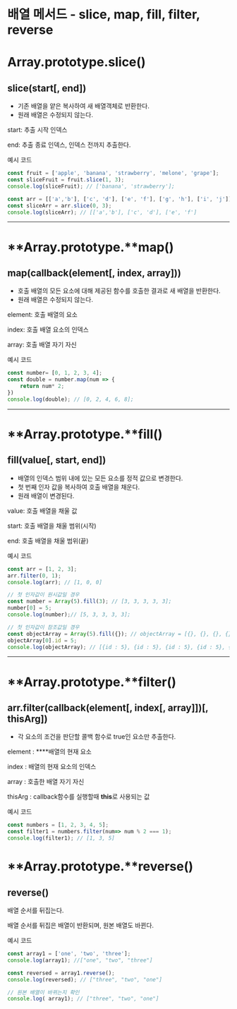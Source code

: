 # 배열 메서드 - slice, map, fill, filter, reverse

# **Array.prototype.slice()**

## **slice(start[, end])**

- 기존 배열을 얕은 복사하여 새 배열객체로 반환한다.
- 원래 배열은 수정되지 않는다.

start: 추출 시작 인덱스

end: 추출 종료 인덱스, 인덱스 전까지 추출한다.

예시 코드

```jsx
const fruit = ['apple', 'banana', 'strawberry', 'melone', 'grape'];
const sliceFruit = fruit.slice(1, 3);
console.log(sliceFruit); // ['banana', 'strawberry'];

const arr = [['a','b'], ['c', 'd'], ['e', 'f'], ['g', 'h'], ['i', 'j']]; 
const sliceArr = arr.slice(0, 3);
console.log(sliceArr); // [['a','b'], ['c', 'd'], ['e', 'f']
```

---

# **Array.prototype.**map()

## map(callback(element[, index, array]))

- 호출 배열의 모든 요소에 대해 제공된 함수를 호출한 결과로 새 배열을 반환한다.
- 원래 배열은 수정되지 않는다.

element: 호출 배열의 요소

index: 호출 배열 요소의 인덱스

array: 호출 배열 자기 자신

예시 코드

```jsx
const number= [0, 1, 2, 3, 4];
const double = number.map(num => {
	return num* 2;
})
console.log(double); // [0, 2, 4, 6, 8];

```

---

# **Array.prototype.**fill()

## fill(value[, start, end])

- 배열의 인덱스 범위 내에 있는 모든 요소를 정적 값으로 변경한다.
- 첫 번째 인자 값을 복사하여 호출 배열을 채운다.
- 원래 배열이 변경된다.

value: 호출 배열을 채울 값

start: 호출 배열을 채울 범위(시작)

end: 호출 배열을 채울 범위(끝)

예시 코드

```jsx
const arr = [1, 2, 3];
arr.filter(0, 1);
console.log(arr); // [1, 0, 0]

// 첫 인자값이 원시값일 경우
const number = Array(5).fill(3); // [3, 3, 3, 3, 3];
number[0] = 5;
console.log(number);// [5, 3, 3, 3, 3];

// 첫 인자값이 참조값일 경우
const objectArray = Array(5).fill({}); // objectArray = [{}, {}, {}, {}, {}]
objectArray[0].id = 5;
console.log(objectArray); // [{id : 5}, {id : 5}, {id : 5}, {id : 5}, {id : 5}]
```

---

# **Array.prototype.**filter()

## arr.filter(callback(element[, index[, array]])[, thisArg])

- 각 요소의 조건을 판단할 콜백 함수로 true인 요소만 추출한다.

element : ****배열의 현재 요소

index : 배열의 현재 요소의 인덱스

array : 호출한 배열 자기 자신

thisArg : callback함수를 실행할때 **this**로 사용되는 값

예시 코드

```jsx
const numbers = [1, 2, 3, 4, 5];
const filter1 = numbers.filter(num=> num % 2 === 1);
console.log(filter1); // [1, 3, 5]
```

# **Array.prototype.**reverse()

## reverse()

배열 순서를 뒤집는다.

배열 순서를 뒤집은 배열이 반환되며, 원본 배열도 바뀐다.

예시 코드

```jsx
const array1 = ['one', 'two', 'three'];
console.log(array1); //["one", "two", "three"]

const reversed = array1.reverse();
console.log(reversed); // ["three", "two", "one"]

// 원본 배열이 바뀌는지 확인
console.log( array1); // ["three", "two", "one"]
```
